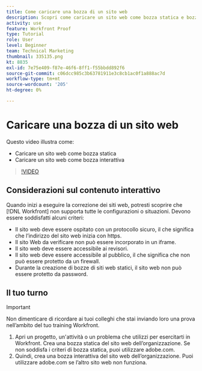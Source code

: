 ```yaml
---
title: Come caricare una bozza di un sito web
description: Scopri come caricare un sito web come bozza statica e bozza interattiva in [!DNL  Workfront].
activity: use
feature: Workfront Proof
type: Tutorial
role: User
level: Beginner
team: Technical Marketing
thumbnail: 335135.png
kt: 8835
exl-id: 7e75e409-f87e-46f6-8ff1-f55bbdd892f6
source-git-commit: c06dcc985c3b63781911e3c8cb1ac0f1a888ac7d
workflow-type: tm+mt
source-wordcount: '205'
ht-degree: 0%

---
```


# Caricare una bozza di un sito web

Questo video illustra come:

* Caricare un sito web come bozza statica
* Caricare un sito web come bozza interattiva

>[!VIDEO](https://video.tv.adobe.com/v/335135/?quality=12)


## Considerazioni sul contenuto interattivo

Quando inizi a eseguire la correzione dei siti web, potresti scoprire che [!DNL Workfront] non supporta tutte le configurazioni o situazioni. Devono essere soddisfatti alcuni criteri:

* Il sito web deve essere ospitato con un protocollo sicuro, il che significa che l’indirizzo del sito web inizia con https.
* Il sito Web da verificare non può essere incorporato in un iframe.
* Il sito web deve essere accessibile ai revisori.
* Il sito web deve essere accessibile al pubblico, il che significa che non può essere protetto da un firewall.
* Durante la creazione di bozze di siti web statici, il sito web non può essere protetto da password.

## Il tuo turno

>[!IMPORTANT]
>
>Non dimenticare di ricordare ai tuoi colleghi che stai inviando loro una prova nell’ambito del tuo training Workfront.

1. Apri un progetto, un&#39;attività o un problema che utilizzi per esercitarti in Workfront. Crea una bozza statica del sito web dell’organizzazione. Se non soddisfa i criteri di bozza statica, puoi utilizzare adobe.com.
1. Quindi, crea una bozza interattiva del sito web dell’organizzazione. Puoi utilizzare adobe.com se l’altro sito web non funziona.

<!-- 
Learn more about these considerations in the articles Generate a static proof for a website or other web content and Generate an interactive proof for a website or other web content. 
-->

<!--
### Learn more
[!DNL Workfront] also supports interactive proofing of files generated from a ZIP file. Learn how to prepare the ZIP file for uploading in the article Interactive content proofs.

* Generate a static proof for a website or other web content
* Generate an interactive proof for a website or other web content
* Generate a proof for interactive content in a ZIP file
* Understand the desktop proofing viewer
* Install the desktop proofing viewer
-->
